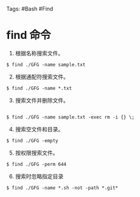 Tags: #Bash #Find

# find 命令

1. 根据名称搜索文件。
```shell
$ find ./GFG -name sample.txt
```

2. 根据通配符搜索文件。
```shell
$ find ./GFG -name *.txt
```

3. 搜索文件并删除文件。
```shell

$ find ./GFG -name sample.txt -exec rm -i {} \;
```

4. 搜索空文件和目录。
```shell
$ find ./GFG -empty
```

5. 按权限搜索文件。
```shell
$ find ./GFG -perm 644
```

6. 搜索时忽略指定目录
```shell
$ find ./GFG -name *.sh -not -path *.git*
```

